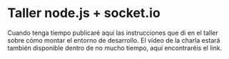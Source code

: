 Taller node.js + socket.io
=============

Cuando tenga tiempo publicaré aquí las instrucciones que di en el taller sobre cómo montar el entorno de desarrollo. El vídeo de la charla estará también disponible dentro de no mucho tiempo, aquí encontraréis el link.